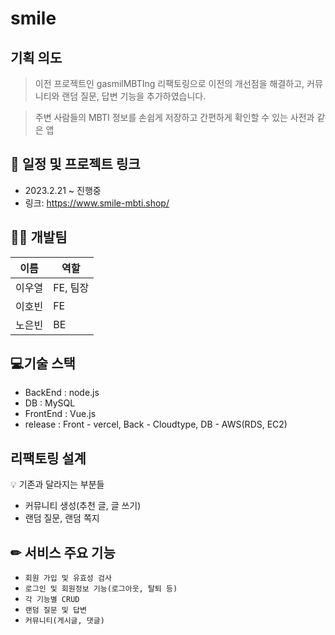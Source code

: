 # smile

## 기획 의도

> 이전 프로젝트인 gasmilMBTIng 리팩토링으로 이전의 개선점을 해결하고, 커뮤니티와 랜덤 질문, 답변 기능을 추가하였습니다.
> 

> 주변 사람들의 MBTI 정보를 손쉽게 저장하고 간편하게 확인할 수 있는 사전과 같은 앱
>
> 

## **📅 일정 및 프로젝트 링크**

- 2023.2.21 ~ 진행중
- 링크: https://www.smile-mbti.shop/

## **🧑‍💻 개발팀**

| 이름 | 역할 |
| --- | --- |
| 이우열 | FE, 팀장 |
| 이호빈 | FE |
| 노은빈 | BE |

## 💻기술 스택

- BackEnd : node.js
- DB : MySQL
- FrontEnd : Vue.js
- release : Front - vercel, Back - Cloudtype, DB - AWS(RDS, EC2)

## 리팩토링 설계

<aside>
💡 기존과 달라지는 부분들

</aside>

- 커뮤니티 생성(추천 글, 글 쓰기)
- 랜덤 질문, 랜덤 쪽지

## ✏ 서비스 주요 기능

- `회원 가입 및 유효성 검사`
- `로그인 및 회원정보 기능(로그아웃, 탈퇴 등)`
- `각 기능별 CRUD`
- `랜덤 질문 및 답변`
- `커뮤니티(게시글, 댓글)`

